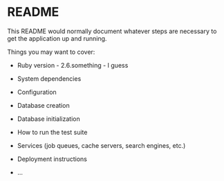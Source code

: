 # README

This README would normally document whatever steps are necessary to get the
application up and running.

Things you may want to cover:

* Ruby version - 2.6.something - I guess

* System dependencies

* Configuration

* Database creation

* Database initialization

* How to run the test suite

* Services (job queues, cache servers, search engines, etc.)

* Deployment instructions

* ...
